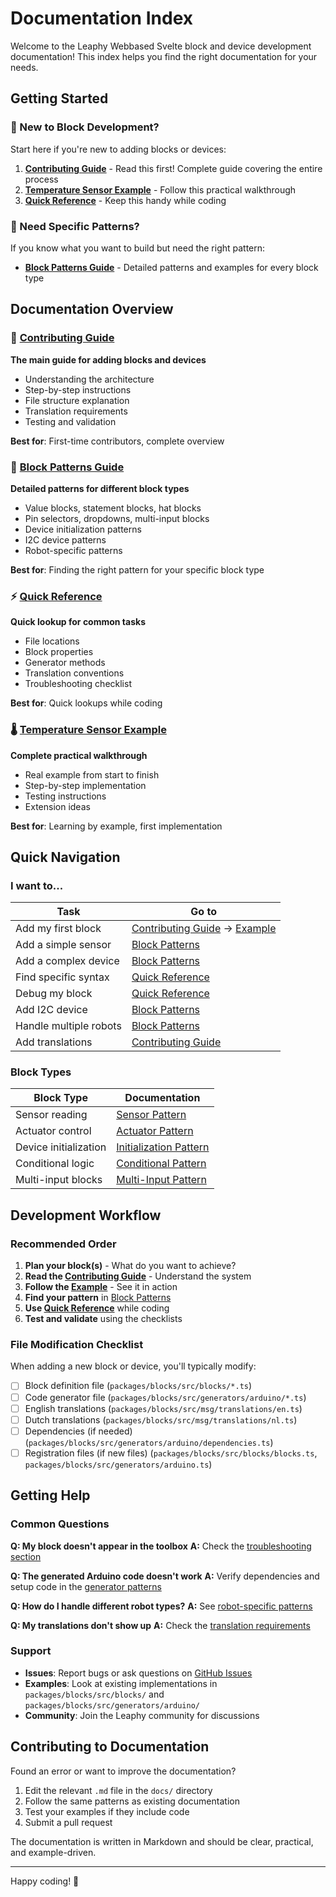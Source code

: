 # Documentation Index

Welcome to the Leaphy Webbased Svelte block and device development documentation! This index helps you find the right documentation for your needs.

## Getting Started

### 🚀 New to Block Development?
Start here if you're new to adding blocks or devices:

1. **[Contributing Guide](CONTRIBUTING.md)** - Read this first! Complete guide covering the entire process
2. **[Temperature Sensor Example](EXAMPLE_TEMPERATURE_SENSOR.md)** - Follow this practical walkthrough
3. **[Quick Reference](QUICK_REFERENCE.md)** - Keep this handy while coding

### 🔧 Need Specific Patterns?
If you know what you want to build but need the right pattern:

- **[Block Patterns Guide](BLOCK_PATTERNS.md)** - Detailed patterns and examples for every block type

## Documentation Overview

### 📖 [Contributing Guide](CONTRIBUTING.md)
**The main guide for adding blocks and devices**

- Understanding the architecture
- Step-by-step instructions
- File structure explanation
- Translation requirements
- Testing and validation

**Best for**: First-time contributors, complete overview

### 🔧 [Block Patterns Guide](BLOCK_PATTERNS.md)
**Detailed patterns for different block types**

- Value blocks, statement blocks, hat blocks
- Pin selectors, dropdowns, multi-input blocks
- Device initialization patterns
- I2C device patterns
- Robot-specific patterns

**Best for**: Finding the right pattern for your specific block type

### ⚡ [Quick Reference](QUICK_REFERENCE.md)
**Quick lookup for common tasks**

- File locations
- Block properties
- Generator methods
- Translation conventions
- Troubleshooting checklist

**Best for**: Quick lookups while coding

### 🌡️ [Temperature Sensor Example](EXAMPLE_TEMPERATURE_SENSOR.md)
**Complete practical walkthrough**

- Real example from start to finish
- Step-by-step implementation
- Testing instructions
- Extension ideas

**Best for**: Learning by example, first implementation

## Quick Navigation

### I want to...

| Task | Go to |
|------|-------|
| Add my first block | [Contributing Guide](CONTRIBUTING.md) → [Example](EXAMPLE_TEMPERATURE_SENSOR.md) |
| Add a simple sensor | [Block Patterns](BLOCK_PATTERNS.md#sensor-reading-pattern) |
| Add a complex device | [Block Patterns](BLOCK_PATTERNS.md#i2c-device-pattern) |
| Find specific syntax | [Quick Reference](QUICK_REFERENCE.md) |
| Debug my block | [Quick Reference](QUICK_REFERENCE.md#common-issues--solutions) |
| Add I2C device | [Block Patterns](BLOCK_PATTERNS.md#i2c-device-pattern) |
| Handle multiple robots | [Block Patterns](BLOCK_PATTERNS.md#robot-specific-patterns) |
| Add translations | [Contributing Guide](CONTRIBUTING.md#translation-requirements) |

### Block Types

| Block Type | Documentation |
|------------|---------------|
| Sensor reading | [Sensor Pattern](BLOCK_PATTERNS.md#sensor-reading-pattern) |
| Actuator control | [Actuator Pattern](BLOCK_PATTERNS.md#actuator-control-pattern) |
| Device initialization | [Initialization Pattern](BLOCK_PATTERNS.md#initialization-pattern) |
| Conditional logic | [Conditional Pattern](BLOCK_PATTERNS.md#conditional-pattern) |
| Multi-input blocks | [Multi-Input Pattern](BLOCK_PATTERNS.md#multi-input-pattern) |

## Development Workflow

### Recommended Order

1. **Plan your block(s)** - What do you want to achieve?
2. **Read the [Contributing Guide](CONTRIBUTING.md)** - Understand the system
3. **Follow the [Example](EXAMPLE_TEMPERATURE_SENSOR.md)** - See it in action
4. **Find your pattern** in [Block Patterns](BLOCK_PATTERNS.md)
5. **Use [Quick Reference](QUICK_REFERENCE.md)** while coding
6. **Test and validate** using the checklists

### File Modification Checklist

When adding a new block or device, you'll typically modify:

- [ ] Block definition file (`packages/blocks/src/blocks/*.ts`)
- [ ] Code generator file (`packages/blocks/src/generators/arduino/*.ts`)
- [ ] English translations (`packages/blocks/src/msg/translations/en.ts`)
- [ ] Dutch translations (`packages/blocks/src/msg/translations/nl.ts`)
- [ ] Dependencies (if needed) (`packages/blocks/src/generators/arduino/dependencies.ts`)
- [ ] Registration files (if new files) (`packages/blocks/src/blocks/blocks.ts`, `packages/blocks/src/generators/arduino.ts`)

## Getting Help

### Common Questions

**Q: My block doesn't appear in the toolbox**
**A:** Check the [troubleshooting section](QUICK_REFERENCE.md#common-issues--solutions)

**Q: The generated Arduino code doesn't work**
**A:** Verify dependencies and setup code in the [generator patterns](BLOCK_PATTERNS.md#initialization-pattern)

**Q: How do I handle different robot types?**
**A:** See [robot-specific patterns](BLOCK_PATTERNS.md#robot-specific-patterns)

**Q: My translations don't show up**
**A:** Check the [translation requirements](CONTRIBUTING.md#translation-requirements)

### Support

- **Issues**: Report bugs or ask questions on [GitHub Issues](https://github.com/leaphy-robotics/leaphy-webbased-svelte/issues)
- **Examples**: Look at existing implementations in `packages/blocks/src/blocks/` and `packages/blocks/src/generators/arduino/`
- **Community**: Join the Leaphy community for discussions

## Contributing to Documentation

Found an error or want to improve the documentation? 

1. Edit the relevant `.md` file in the `docs/` directory
2. Follow the same patterns as existing documentation
3. Test your examples if they include code
4. Submit a pull request

The documentation is written in Markdown and should be clear, practical, and example-driven.

---

Happy coding! 🚀